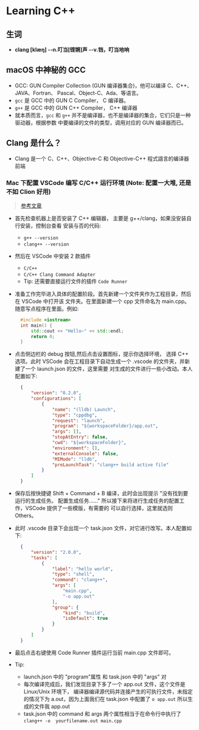# Learning C++


## 生词
- **clang [klæŋ] --n.叮当[铿锵]声 --v.铛，叮当地响**





## macOS 中神秘的 GCC

- GCC: GUN Compiler Collection (GUN 编译器集合)，他可以编译 C、C++、JAVA、Fortran、
  Pascal、Object-C、Ada、等语言。
- `gcc` 是 GCC 中的 GUN C Compiler， C 编译器。
- `g++` 是 GCC 中的 GUN C++ Compiler， C++ 编译器
- 就本质而言，`gcc` 和 `g++` 并不是编译器，也不是编译器的集合，它们只是一种驱动器，根据参数
  中要编译的文件的类型，调用对应的 GUN 编译器而已。

## Clang 是什么？

- Clang 是一个 C、C++、Objective-C 和 Objective-C++ 程式語言的编译器前端

### Mac 下配置 VSCode 编写 C/C++ 运行环境 (Note: 配置一大堆, 还是不如 Clion 好用)
> [参考文章](https://blog.csdn.net/mahfaeraak/article/details/82111226)
- 首先检查机器上是否安装了 C++ 编辑器， 主要是 g++/clang，如果没安装自行安装，控制台查看
  安装与否的代码:
  
    + `g++ --version`
    + `clang++ --version`
- 然后在 VSCode 中安装 2 款插件
    + `C/C++`    
    + `C/C++ Clang Command Adapter`
    + Tip: 还需要直接运行文件的插件 `Code Runner`
- 准备工作完毕进入具体的配置阶段。首先新建一个文件夹作为工程目录，然后在 VSCode 中打开该
  文件夹。在里面新建一个 cpp 文件命名为 main.cpp。随意写点程序在里面。例如:
  ```cpp
    #include <iostream>
    int main() {
        std::cout << "Hello~" << std::endl;
        return 0;
    }
  ```
- 点击侧边栏的 debug 按钮,然后点击设置图标，提示你选择环境， 选择 C++ 选项。此时 VSCode 
  会在工程目录下自动生成一个 .vscode 的文件夹，并新建了一个 launch.json 的文件，这里需要
  对生成的文件进行一些小改动。本人配置如下:
  ```json
    {
        "version": "0.2.0",
        "configurations": [
            {
                "name": "(lldb) Launch",
                "type": "cppdbg",
                "request": "launch",
                "program": "${workspaceFolder}/app.out",
                "args": [],
                "stopAtEntry": false,
                "cwd": "${workspaceFolder}",
                "environment": [],
                "externalConsole": false,
                "MIMode": "lldb",
                "preLaunchTask": "clang++ build active file"
            }
        ]
    }
  ```
- 保存后按快捷键 Shift + Command + B 编译，此时会出现提示 "没有找到要运行的生成任务。
  配置生成任务......" 所以接下来将进行生成任务的配置工作，VSCode 提供了一些模版，有需要的
  可以自行选择，这里就选则 Others。
- 此时 .vscode 目录下会出现一个 task.json 文件，对它进行改写。本人配置如下:
  ```json
    {
        "version": "2.0.0",
        "tasks": [
            {
                "label": "hello world",
                "type": "shell",
                "command": "clang++",
                "args": [
                    "main.cpp",
                    "-o app.out"
                ],
                "group": {
                    "kind": "build",
                    "isDefault": true
                }
            }
        ]
    }
  ```
- 最后点击右键使用 Code Runner 插件运行当前 main.cpp 文件即可。
- Tip:
    + launch.json 中的 "program"属性 和 task.json 中的 "args" 对
    + 每次编译完成后，我们发现目录下多了一个 app.out 文件，这个文件是 Linux/Unix 环境下，
      编译器编译源代码并连接产生的可执行文件，未指定的情况下为 a.out，因为上面我们在 
      task.json 中配置了 `o app.out` 所以生成的文件我 app.out
    + task.json 中的 command 和 args 两个属性相当于在命令行中执行了 `clang++ -o 
        yourfilename.out main.cpp`